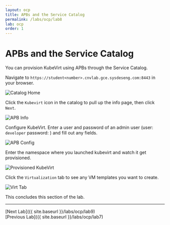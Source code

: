 ```yaml
---
layout: ocp
title: APBs and the Service Catalog
permalink: /labs/ocp/lab8
lab: ocp
order: 1
---
```


# APBs and the Service Catalog

You can provision KubeVirt using APBs through the Service Catalog.

Navigate to `https://student<number>.cnvlab.gce.sysdeseng.com:8443` in your browser.

<img src="/assets/images/labs/ocp/catalog-home.png" class="img-fluid" alt="Catalog Home">

Click the `Kubevirt` icon in the catalog to pull up the info page, then click `Next`.

<img src="/assets/images/labs/ocp/kubevirt-apb-info.png" class="img-fluid" alt="APB Info">

Configure KubeVirt.  Enter a user and password of an admin user (user: `developer` password: <any>) and fill out any fields.

<img src="/assets/images/labs/ocp/kubevirt-apb-config.png" class="img-fluid" alt="APB Config">

Enter the namespace where you launched kubevirt and watch it get provisioned.

<img src="/assets/images/labs/ocp/provisioned-kubevirt.png" class="img-fluid" alt="Provisioned KubeVirt">

Click the `Virtualization` tab to see any VM templates you want to create.

<img src="/assets/images/labs/ocp/virtualization-tab.png" class="img-fluid" alt="Virt Tab">

This concludes this section of the lab.

---

[Next Lab]({{ site.baseurl }}/labs/ocp/lab9)\
[Previous Lab]({{ site.baseurl }}/labs/ocp/lab7)
